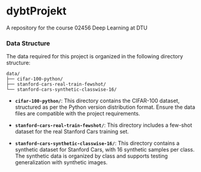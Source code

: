 # dybtProjekt
A repository for the course 02456 Deep Learning at DTU

### Data Structure

The data required for this project is organized in the following directory structure:

```plaintext
data/
├── cifar-100-python/
├── stanford-cars-real-train-fewshot/
└── stanford-cars-synthetic-classwise-16/
```


- **`cifar-100-python/`**: This directory contains the CIFAR-100 dataset, structured as per the Python version distribution format. Ensure the data files are compatible with the project requirements.
  
- **`stanford-cars-real-train-fewshot/`**: This directory includes a few-shot dataset for the real Stanford Cars training set.
  
- **`stanford-cars-synthetic-classwise-16/`**: This directory contains a synthetic dataset for Stanford Cars, with 16 synthetic samples per class. The synthetic data is organized by class and supports testing generalization with synthetic images.
